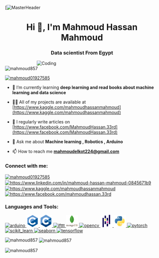 [![MasterHeader](https://i.imgur.com/QYE7j6R.gif)
<h1 align="center">Hi 👋, I'm Mahmoud Hassan Mahmoud</h1>
<h3 align="center">Data scientist From Egypt</h3>
<img align="right" alt="Coding" width="400" src="https://cdn.dribbble.com/users/1162077/screenshots/3848914/programmer.gif">

<p align="left"> <img src="https://komarev.com/ghpvc/?username=mahmoud857&label=Profile%20views&color=0e75b6&style=flat" alt="mahmoud857" /> </p>

<p align="left"> <a href="https://twitter.com/mahmoud01927585" target="blank"><img src="https://img.shields.io/twitter/follow/mahmoud01927585?logo=twitter&style=for-the-badge" alt="mahmoud01927585" /></a> </p>

- 🌱 I’m currently learning **deep learning and read books about machine learning and data science**

- 👨‍💻 All of my projects are available at [https://www.kaggle.com/mahmoudhassanmahmoud](https://www.kaggle.com/mahmoudhassanmahmoud)

- 📝 I regularly write articles on [https://www.facebook.com/MahmoudHassan.33rd](https://www.facebook.com/MahmoudHassan.33rd)

- 💬 Ask me about **Machine learning , Robotics , Arduino**

- 📫 How to reach me **mahmoudelkot224@gmail.com**

<h3 align="left">Connect with me:</h3>
<p align="left">
<a href="https://twitter.com/Mahmoud01927585" target="blank"><img align="center" src="https://raw.githubusercontent.com/rahuldkjain/github-profile-readme-generator/master/src/images/icons/Social/twitter.svg" alt="mahmoud01927585" height="30" width="40" /></a>
<a href="https://www.linkedin.com/in/mahmoud-hassan-mahmoud-0845671b9" target="blank"><img align="center" src="https://raw.githubusercontent.com/rahuldkjain/github-profile-readme-generator/master/src/images/icons/Social/linked-in-alt.svg" alt="https://www.linkedin.com/in/mahmoud-hassan-mahmoud-0845671b9" height="30" width="40" /></a>
<a href="https://www.kaggle.com/mahmoudhassanmahmoud" target="blank"><img align="center" src="https://raw.githubusercontent.com/rahuldkjain/github-profile-readme-generator/master/src/images/icons/Social/kaggle.svg" alt="https://www.kaggle.com/mahmoudhassanmahmoud" height="30" width="40" /></a>
<a href="https://www.facebook.com/MahmoudHassan.33d" target="blank"><img align="center" src="https://raw.githubusercontent.com/rahuldkjain/github-profile-readme-generator/master/src/images/icons/Social/facebook.svg" alt="https://www.facebook.com/mahmoudhassan.33rd" height="30" width="40" /></a>
</p>

<h3 align="left">Languages and Tools:</h3>
<p align="left"> <a href="https://www.arduino.cc/" target="_blank" rel="noreferrer"> <img src="https://cdn.worldvectorlogo.com/logos/arduino-1.svg" alt="arduino" width="40" height="40"/> </a> <a href="https://www.cprogramming.com/" target="_blank" rel="noreferrer"> <img src="https://raw.githubusercontent.com/devicons/devicon/master/icons/c/c-original.svg" alt="c" width="40" height="40"/> </a> <a href="https://www.w3schools.com/cpp/" target="_blank" rel="noreferrer"> <img src="https://raw.githubusercontent.com/devicons/devicon/master/icons/cplusplus/cplusplus-original.svg" alt="cplusplus" width="40" height="40"/> </a> <a href="https://ifttt.com/" target="_blank" rel="noreferrer"> <img src="https://www.vectorlogo.zone/logos/ifttt/ifttt-ar21.svg" alt="ifttt" width="40" height="40"/> </a> <a href="https://www.mongodb.com/" target="_blank" rel="noreferrer"> <img src="https://raw.githubusercontent.com/devicons/devicon/master/icons/mongodb/mongodb-original-wordmark.svg" alt="mongodb" width="40" height="40"/> </a> <a href="https://opencv.org/" target="_blank" rel="noreferrer"> <img src="https://www.vectorlogo.zone/logos/opencv/opencv-icon.svg" alt="opencv" width="40" height="40"/> </a> <a href="https://pandas.pydata.org/" target="_blank" rel="noreferrer"> <img src="https://raw.githubusercontent.com/devicons/devicon/2ae2a900d2f041da66e950e4d48052658d850630/icons/pandas/pandas-original.svg" alt="pandas" width="40" height="40"/> </a> <a href="https://www.python.org" target="_blank" rel="noreferrer"> <img src="https://raw.githubusercontent.com/devicons/devicon/master/icons/python/python-original.svg" alt="python" width="40" height="40"/> </a> <a href="https://pytorch.org/" target="_blank" rel="noreferrer"> <img src="https://www.vectorlogo.zone/logos/pytorch/pytorch-icon.svg" alt="pytorch" width="40" height="40"/> </a> <a href="https://scikit-learn.org/" target="_blank" rel="noreferrer"> <img src="https://upload.wikimedia.org/wikipedia/commons/0/05/Scikit_learn_logo_small.svg" alt="scikit_learn" width="40" height="40"/> </a> <a href="https://seaborn.pydata.org/" target="_blank" rel="noreferrer"> <img src="https://seaborn.pydata.org/_images/logo-mark-lightbg.svg" alt="seaborn" width="40" height="40"/> </a> <a href="https://www.tensorflow.org" target="_blank" rel="noreferrer"> <img src="https://www.vectorlogo.zone/logos/tensorflow/tensorflow-icon.svg" alt="tensorflow" width="40" height="40"/> </a> </p>

<p><img align="left" src="https://github-readme-stats.vercel.app/api/top-langs?username=mahmoud857&show_icons=true&locale=en&layout=compact" alt="mahmoud857" /></p>

<p>&nbsp;<img align="center" src="https://github-readme-stats.vercel.app/api?username=mahmoud857&show_icons=true&locale=en" alt="mahmoud857" /></p>

<p><img align="center" src="https://github-readme-streak-stats.herokuapp.com/?user=mahmoud857&" alt="mahmoud857" /></p>
